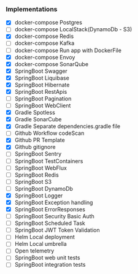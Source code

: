 ### Implementations

- [x] docker-compose Postgres
- [ ] docker-compose LocalStack(DynamoDb - S3)
- [x] docker-compose Redis
- [ ] docker-compose Kafka
- [ ] docker-compose Run app with DockerFile
- [x] docker-compose Envoy
- [x] docker-compose SonarQube
- [x] SpringBoot Swagger
- [x] SpringBoot Liquibase
- [x] SpringBoot Hibernate
- [x] SpringBoot RestApis
- [ ] SpringBoot Pagination
- [ ] SpringBoot WebClient
- [x] Gradle Spotless
- [x] Gradle SonarCube
- [x] Gradle Separate dependencies.gradle file
- [ ] Github Workflow codeScan
- [x] Github PR Template
- [x] Github gitignore
- [ ] SpringBoot Sentry
- [ ] SpringBoot TestContainers
- [ ] SpringBoot WebFlux
- [ ] SpringBoot Redis
- [ ] SpringBoot S3
- [ ] SpringBoot DynamoDb
- [x] SpringBoot Logger
- [x] SpringBoot Exception handling
- [x] SpringBoot ErrorResponses
- [ ] SpringBoot Security Basic Auth
- [ ] SpringBoot Scheduled Task
- [ ] SpringBoot JWT Token Validation
- [ ] Helm Local deployment
- [ ] Helm Local umbrella
- [ ] Open telemetry
- [ ] SpringBoot web unit tests
- [ ] SpringBoot integration tests
